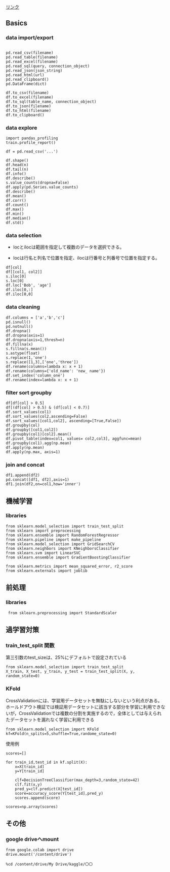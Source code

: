 

[リンク](https://drive.google.com/file/d/1GAG-efus6RF-ndmJkE6k85kIlzSME7rr/view)

## Basics

### data import/export

```

pd.read_csv(filename)
pd.read_table(filename)
pd.read_excel(filename)
pd.read_sql(query, connection_object)
pd.read_json(json_string)
pd.read_html(url)
pd.read_clipboard()
pd.DataFrame(dict)

df.to_csv(filename)
df.to_excel(filename)
df.to_sql(table_name, connection_object)
df.to_json(filename)
df.to_html(filename)
df.to_clipboard()
```

### data explore

```
import pandas_profiling
train.profile_report()

df = pd.read_csv('...')

df.shape()
df.head(n)
df.tail(n)
df.info()
df.describe()
s.value_counts(dropna=False)
df.apply(pd.Series.value_counts)
df.describe()
df.mean()
df.corr()
df.count()
df.max()
df.min()
df.median()
df.std()
```

### data selection

- locとilocは範囲を指定して複数のデータを選択できる。

- locは行名と列名で位置を指定、ilocは行番号と列番号で位置を指定する。

```
df[col]
df[[col1, col2]]
s.iloc[0]
s.loc[0]
df.loc['Bob', 'age']
df.iloc[0,:]
df.iloc[0,0]
```

### data cleaning

```
df.columns = ['a','b','c']
pd.isnull()
pd.notnull()
df.dropna()
df.dropna(axis=1)
df.dropna(axis=1,thresh=n)
df.fillna(x)
s.fillna(s.mean())
s.astype(float)
s.replace(1,'one')
s.replace([1,3],['one','three'])
df.rename(columns=lambda x: x + 1)
df.rename(columns={'old_name': 'new_ name'})
df.set_index('column_one')
df.rename(index=lambda x: x + 1)
```

### filter sort groupby

```
df[df[col] > 0.5]
df[(df[col] > 0.5) & (df[col] < 0.7)]
df.sort_values(col1)
df.sort_values(col2,ascending=False)
df.sort_values([col1,col2], ascending=[True,False])
df.groupby(col)
df.groupby([col1,col2])
df.groupby(col1)[col2].mean()
df.pivot_table(index=col1, values= col2,col3], aggfunc=mean)
df.groupby(col1).agg(np.mean)
df.apply(np.mean)
df.apply(np.max, axis=1)
```

### join and concat

```
df1.append(df2)
pd.concat([df1, df2],axis=1)
df1.join(df2,on=col1,how='inner')
```

## 機械学習

### libraries

```
from sklearn.model_selection import train_test_split
from sklearn import preprocessing
from sklearn.ensemble import RandomForestRegressor
from sklearn.pipeline import make_pipeline
from sklearn.model_selection import GridSearchCV
from sklearn.neighbors import KNeighborsClassifier
from sklearn.svm import LinearSVC
from sklearn.ensemble import GradientBoostingClassifier

from sklearn.metrics import mean_squared_error, r2_score
from sklearn.externals import joblib
```

## 前処理

### libraries

```
 from sklearn.preprocessing import StandardScaler
```


## 過学習対策


### train_test_split 関数

第三引数のtest_sizeは、25%にデフォルトで設定されている

```
from sklearn.model_selection import train_test_split
X_train, X_test, y_train, y_test = train_test_split(X, y, random_state=0) 
```


### KFold

CrossValidationには、学習用データセットを無駄にしないという利点がある。ホールドアウト検証では検証用データセットに該当する部分を学習に利用できないが，CrossValidationでは複数の分割を実施するので，全体としては与えられたデータセットを漏れなく学習に利用できる


```
from sklearn.model_selection import KFold
kf=KFold(n_splits=5,shuffle=True,randome_state=0)
```

使用例

```
scores=[]

for train_id,test_id in kf.split(X):
    x=X[train_id]
    y=Y[train_id]
    
    clf=DecisionTreeClassifier(max_depth=3,random_state=42)
    clf.fit(x,y)
    pred_y=clf.predict(X[test_id])
    score=accuracy_score(Y[test_id],pred_y)
    scores.append(score)
    
scores=np.array(scores)
```



## その他


### google driveへmount
```
from google.colab import drive
drive.mount('/content/drive')

%cd /content/drive/My Drive/kaggle/〇〇

```
